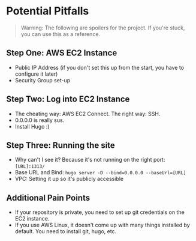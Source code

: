 # Potential Pitfalls
> Warning: The following are spoilers for the project. If you're stuck, you can use this as a reference.

## Step One: AWS EC2 Instance
- Public IP Address (if you don't set this up from the start, you have to configure it later)
- Security Group set-up

## Step Two: Log into EC2 Instance
- The cheating way: AWS EC2 Connect. The right way: SSH.
- 0.0.0.0 is really sus.
- Install Hugo :)

## Step Three: Running the site
- Why can't I see it? Because it's not running on the right port: `[URL]:1313/`
- Base URL and Bind: `hugo server -D --bind=0.0.0.0 --baseUrl=[URL]`
- VPC: Setting it up so it's publicly accessible

## Additional Pain Points
- If your repository is private, you need to set up git credentials on the EC2 instance.
- If you use AWS Linux, it doesn't come up with many things installed by default. You need to install git, hugo, etc.